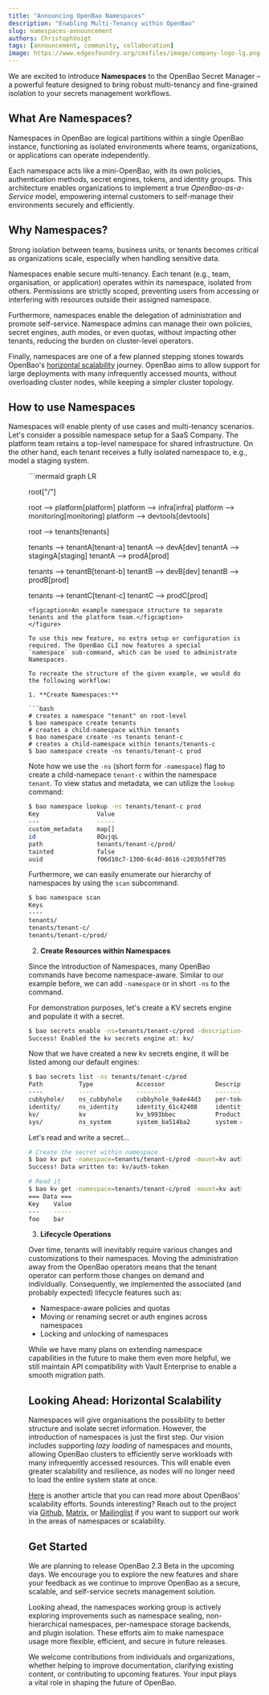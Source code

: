 ```yaml
---
title: "Announcing OpenBao Namespaces"
description: "Enabling Multi-Tenancy within OpenBao"
slug: namespaces-announcement
authors: ChristophVoigt
tags: [announcement, community, collaboration]
image: https://www.edgexfoundry.org/cmsfiles/image/company-logo-lg.png
---
```


We are excited to introduce **Namespaces** to the OpenBao Secret Manager – a powerful feature designed to bring robust multi-tenancy and fine-grained isolation to your secrets management workflows.

## What Are Namespaces?

Namespaces in OpenBao are logical partitions within a single OpenBao instance, functioning as isolated environments where teams, organizations, or applications can operate independently.

Each namespace acts like a mini-OpenBao, with its own policies, authentication methods, secret engines, tokens, and identity groups. This architecture enables organizations to implement a true _OpenBao-as-a-Service_ model, empowering internal customers to self-manage their environments securely and efficiently.

## Why Namespaces?

Strong isolation between teams, business units, or tenants becomes critical as organizations scale, especially when handling sensitive data.

Namespaces enable secure multi-tenancy. Each tenant (e.g., team, organisation, or application) operates within its namespace, isolated from others. Permissions are strictly scoped, preventing users from accessing or interfering with resources outside their assigned namespace.

Furthermore, namespaces enable the delegation of administration and promote self-service. Namespace admins can manage their own policies, secret engines, auth modes, or even quotas, without impacting other tenants, reducing the burden on cluster-level operators.

Finally, namespaces are one of a few planned stepping stones towards OpenBao's [horizontal scalability](https://openbao.org/blog/vision-for-namespaces/) journey. OpenBao aims to allow support for large deployments with many infrequently accessed mounts, without overloading cluster nodes, while keeping a simpler cluster topology.

## How to use Namespaces

Namespaces will enable plenty of use cases and multi-tenancy scenarios. Let's consider a possible namespace setup for a SaaS Company. The platform team retains a top-level namespace for shared infrastructure. On the other hand, each tenant receives a fully isolated namespace to, e.g., model a staging system.

<figure>
```mermaid 
graph LR

root["/"]

root --> platform[platform]
platform --> infra[infra]
platform --> monitoring[monitoring]
platform --> devtools[devtools]

root --> tenants[tenants]

tenants --> tenantA[tenant-a]
tenantA --> devA[dev]
tenantA --> stagingA[staging]
tenantA --> prodA[prod]

tenants --> tenantB[tenant-b]
tenantB --> devB[dev]
tenantB --> prodB[prod]

tenants --> tenantC[tenant-c]
tenantC --> prodC[prod]
```
<figcaption>An example namespace structure to separate tenants and the platform team.</figcaption>
</figure>

To use this new feature, no extra setup or configuration is required. The OpenBao CLI now features a special `namespace` sub-command, which can be used to administrate Namespaces.

To recreate the structure of the given example, we would do the following workflow:

1. **Create Namespaces:**

```bash
# creates a namespace "tenant" on root-level
$ bao namespace create tenants
# creates a child-namespace within tenants
$ bao namespace create -ns tenants tenant-c
# creates a child-namespace within tenants/tenants-c
$ bao namespace create -ns tenants/tenant-c prod
```

Note how we use the `-ns` (short form for `-namespace`) flag to create a child-namepace `tenant-c` within the namespace `tenant`. To view status and metadata, we can utilize the `lookup` command:

```bash
$ bao namespace lookup -ns tenants/tenant-c prod
Key                Value
---                -----
custom_metadata    map[]
id                 8QujqL
path               tenants/tenant-c/prod/
tainted            false
uuid               f06d10c7-1300-6c4d-8616-c203b5fdf705
```

Furthermore, we can easily enumerate our hierarchy of namespaces by using the `scan` subcommand.

```bash
$ bao namespace scan
Keys
----
tenants/
tenants/tenant-c/
tenants/tenant-c/prod/
```

2. **Create Resources within Namespaces**

Since the introduction of Namespaces, many OpenBao commands have become namespace-aware. Similar to our example before, we can add `-namespace` or in short `-ns` to the command.

For demonstration purposes, let's create a KV secrets engine and populate it with a secret.

```bash
$ bao secrets enable -ns=tenants/tenant-c/prod -description="Production Secrets" kv
Success! Enabled the kv secrets engine at: kv/
```

Now that we have created a new kv secrets engine, it will be listed among our default engines:

```bash
$ bao secrets list -ns tenants/tenant-c/prod
Path          Type            Accessor              Description
----          ----            --------              -----------
cubbyhole/    ns_cubbyhole    cubbyhole_9a4e44d3    per-token private secret storage
identity/     ns_identity     identity_61c42408     identity store
kv/           kv              kv_b993bbec           Production Secrets
sys/          ns_system       system_ba514ba2       system endpoints used for control, policy and debugging
```

Let's read and write a secret...

```bash
# Create the secret within namespace
$ bao kv put -namespace=tenants/tenant-c/prod -mount=kv auth-token foo=bar
Success! Data written to: kv/auth-token

# Read it
$ bao kv get -namespace=tenants/tenant-c/prod -mount=kv auth-token
=== Data ===
Key    Value
---    -----
foo    bar
```

3. **Lifecycle Operations**

Over time, tenants will inevitably require various changes and customizations to their namespaces. Moving the administration away from the OpenBao operators means that the tenant operator can perform those changes on demand and individually. Consequently, we implemented the associated (and probably expected) lifecycle features such as:

* Namespace-aware policies and quotas
* Moving or renaming secret or auth engines across namespaces
* Locking and unlocking of namespaces

While we have many plans on extending namespace capabilities in the future to make them even more helpful, we still maintain API compatibility with Vault Enterprise to enable a smooth migration path.

## Looking Ahead: Horizontal Scalability

Namespaces will give organisations the possibility to better structure and isolate secret information. However, the introduction of namespaces is just the first step. Our vision includes supporting _lazy loading_ of namespaces and mounts, allowing OpenBao clusters to efficiently serve workloads with many infrequently accessed resources. This will enable even greater scalability and resilience, as nodes will no longer need to load the entire system state at once. 

[Here](https://openbao.org/blog/vision-for-namespaces/) is another article that you can read more about OpenBaos' scalability efforts. Sounds interesting? Reach out to the project via [Github](https://github.com/orgs/openbao/discussions), [Matrix](https://github.com/openbao#contact), or [Mailinglist](https://lists.lfedge.org/g/openbao) if you want to support our work in the areas of namespaces or scalability.

## Get Started

We are planning to release OpenBao 2.3 Beta in the upcoming days. We encourage you to explore the new features and share your feedback as we continue to improve OpenBao as a secure, scalable, and self-service secrets management solution.

Looking ahead, the namespaces working group is actively exploring improvements such as namespace sealing, non-hierarchical namespaces, per-namespace storage backends, and plugin isolation. These efforts aim to make namespace usage more flexible, efficient, and secure in future releases.

We welcome contributions from individuals and organizations, whether helping to improve documentation, clarifying existing content, or contributing to upcoming features. Your input plays a vital role in shaping the future of OpenBao.
